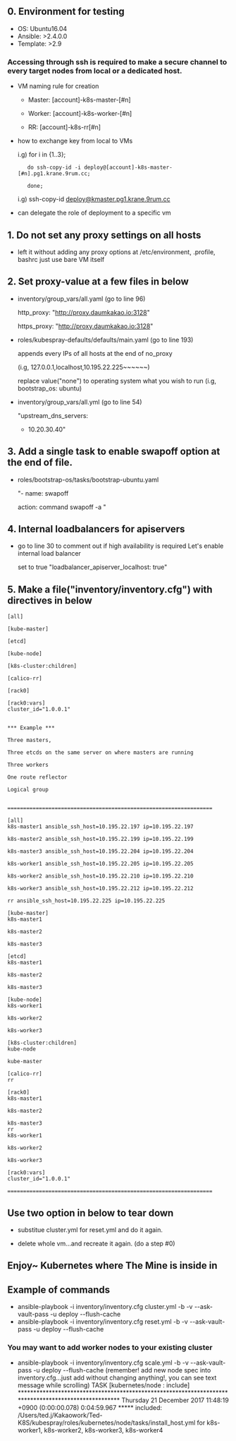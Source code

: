 ## 0. Environment for testing 
  - OS: Ubuntu16.04
  - Ansible: >2.4.0.0
  - Template: >2.9
  ### Accessing through ssh is required to make a secure channel to every target nodes from local or a dedicated host.

   * VM naming rule for creation

     - Master: [account]-k8s-master-[#n]

     - Worker: [account]-k8s-worker-[#n]

     - RR: [account]-k8s-rr[#n]

   * how to exchange key from local to VMs

     i.g) for i in {1..3};

            do ssh-copy-id -i deploy@[account]-k8s-master-[#n].pg1.krane.9rum.cc;

            done;

     i.g) ssh-copy-id deploy@kmaster.pg1.krane.9rum.cc 
   
   * can delegate the role of deployment to a specific vm
   
## 1. Do not set any proxy settings on all hosts
   - left it without adding any proxy options at /etc/environment, .profile, bashrc
     just use bare VM itself
     
## 2. Set proxy-value at a few files in below
   - inventory/group_vars/all.yaml (go to line 96)
   
     http_proxy: "http://proxy.daumkakao.io:3128"
     
     https_proxy: "http://proxy.daumkakao.io:3128"
     
   - roles/kubespray-defaults/defaults/main.yaml (go to line 193)
   
     appends every IPs of all hosts at the end of no_proxy
     
     (i.g, 127.0.0.1,localhost,10.195.22.225~~~~~~)
     
     replace value("none") to operating system what you wish to run (i.g, bootstrap_os: ubuntu)

   - inventory/group_vars/all.yml (go to line 54)

     "upstream_dns_servers:

      - 10.20.30.40"

## 3. Add a single task to enable swapoff option at the end of file.
   - roles/bootstrap-os/tasks/bootstrap-ubuntu.yaml
     
     "- name: swapoff
     
        action: command swapoff -a "

## 4. Internal loadbalancers for apiservers
   - go to line 30 to comment out
     if high availability is required
     Let's enable internal load balancer

     set to true
     "loadbalancer_apiserver_localhost: true"

## 5. Make a file("inventory/inventory.cfg") with directives in below

    [all]
    
    [kube-master]
    
    [etcd]
    
    [kube-node]
    
    [k8s-cluster:children]
    
    [calico-rr]
    
    [rack0]
    
    [rack0:vars]
    cluster_id="1.0.0.1"


    *** Example ***
    
    Three masters,
    
    Three etcds on the same server on where masters are running
    
    Three workers
    
    One route reflector
    
    Logical group
    
    
    =================================================================
    
    [all]
    k8s-master1 ansible_ssh_host=10.195.22.197 ip=10.195.22.197
    
    k8s-master2 ansible_ssh_host=10.195.22.199 ip=10.195.22.199
    
    k8s-master3 ansible_ssh_host=10.195.22.204 ip=10.195.22.204
    
    k8s-worker1 ansible_ssh_host=10.195.22.205 ip=10.195.22.205
    
    k8s-worker2 ansible_ssh_host=10.195.22.210 ip=10.195.22.210
    
    k8s-worker3 ansible_ssh_host=10.195.22.212 ip=10.195.22.212
    
    rr ansible_ssh_host=10.195.22.225 ip=10.195.22.225

    [kube-master]
    k8s-master1
    
    k8s-master2
    
    k8s-master3

    [etcd]
    k8s-master1
    
    k8s-master2
    
    k8s-master3

    [kube-node]
    k8s-worker1
    
    k8s-worker2
    
    k8s-worker3

    [k8s-cluster:children]
    kube-node
    
    kube-master

    [calico-rr]
    rr

    [rack0]
    k8s-master1
    
    k8s-master2
    
    k8s-master3
    rr
    k8s-worker1
    
    k8s-worker2
    
    k8s-worker3

    [rack0:vars]
    cluster_id="1.0.0.1"
    
    =================================================================


## Use two option in below to tear down
  
  - substitue cluster.yml for reset.yml and do it again.
  
  - delete whole vm...and recreate it again. (do a step #0)
  
## Enjoy~ Kubernetes where The Mine is inside in

## Example of commands
  - ansible-playbook -i inventory/inventory.cfg cluster.yml -b -v --ask-vault-pass -u deploy --flush-cache
  - ansible-playbook -i inventory/inventory.cfg reset.yml -b -v --ask-vault-pass -u deploy --flush-cache  
  ### You may want to add **worker** nodes to your existing cluster
  - ansible-playbook -i inventory/inventory.cfg scale.yml -b -v --ask-vault-pass -u deploy --flush-cache
    (remember! add new node spec into inventory.cfg...just add without changing anything!, you can see text message while scrolling)
    TASK [kubernetes/node : include] *****************************************************************************************************
    Thursday 21 December 2017  11:48:19 +0900 (0:00:00.078)       0:04:59.967 *****
    included: /Users/ted.j/Kakaowork/Ted-K8S/kubespray/roles/kubernetes/node/tasks/install_host.yml for k8s-worker1, k8s-worker2, k8s-worker3, k8s-worker4